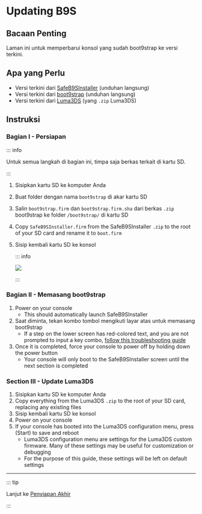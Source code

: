 # Updating B9S

## Bacaan Penting

Laman ini untuk memperbarui konsol yang sudah boot9strap ke versi terkini.

## Apa yang Perlu

- Versi terkini dari [SafeB9SInstaller](https://github.com/d0k3/SafeB9SInstaller/releases/download/v0.0.7/SafeB9SInstaller-20170605-122940.zip) (unduhan langsung)
- Versi terkini dari [boot9strap](https://github.com/SciresM/boot9strap/releases/download/1.4/boot9strap-1.4.zip) (unduhan langsung)
- Versi terkini dari [Luma3DS](https://github.com/LumaTeam/Luma3DS/releases/latest) (yang `.zip` Luma3DS)

## Instruksi

### Bagian I - Persiapan

::: info

Untuk semua langkah di bagian ini, timpa saja berkas terkait di kartu SD.

:::

1. Sisipkan kartu SD ke komputer Anda
2. Buat folder dengan nama `boot9strap` di akar kartu SD
3. Salin `boot9strap.firm` dan `boot9strap.firm.sha` dari berkas `.zip` boot9strap ke folder `/boot9strap/` di kartu SD
4. Copy `SafeB9SInstaller.firm` from the SafeB9SInstaller `.zip` to the root of your SD card and rename it to `boot.firm`
5. Sisip kembali kartu SD ke konsol

   ::: info

   ![](/images/screenshots/updateb9s-root-layout.png)

   :::

### Bagian II - Memasang boot9strap

1. Power on your console
   - This should automatically launch SafeB9SInstaller
2. Saat diminta, tekan kombo tombol mengikuti layar atas untuk memasang boot9strap
   - If a step on the lower screen has red-colored text, and you are not prompted to input a key combo, [follow this troubleshooting guide](troubleshooting-updating-b9s)
3. Once it is completed, force your console to power off by holding down the power button
   - Your console will only boot to the SafeB9SInstaller screen until the next section is completed

### Section III - Update Luma3DS

1. Sisipkan kartu SD ke komputer Anda
2. Copy everything from the Luma3DS `.zip` to the root of your SD card, replacing any existing files
3. Sisip kembali kartu SD ke konsol
4. Power on your console
5. If your console has booted into the Luma3DS configuration menu, press (Start) to save and reboot
   - Luma3DS configuration menu are settings for the Luma3DS custom firmware. Many of these settings may be useful for customization or debugging
   - For the purpose of this guide, these settings will be left on default settings

___

::: tip

Lanjut ke [Penyiapan Akhir](finalizing-setup)

:::
